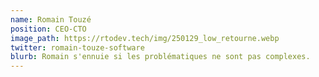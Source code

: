 ```yaml
---
name: Romain Touzé
position: CEO-CTO
image_path: https://rtodev.tech/img/250129_low_retourne.webp
twitter: romain-touze-software
blurb: Romain s'ennuie si les problématiques ne sont pas complexes.
---
```


